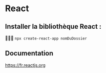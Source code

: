 # React

## Installer la bibliothèque React :
👨🏻‍💻 `npx create-react-app nomDuDossier`

## Documentation
https://fr.reactjs.org